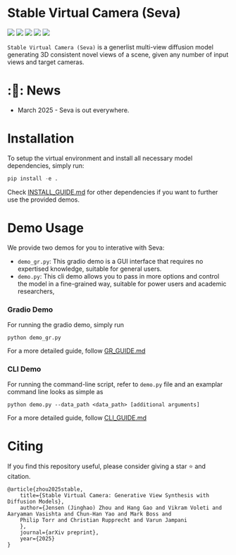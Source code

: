 # Stable Virtual Camera (Seva)

<a href=""><img src="https://img.shields.io/badge/%F0%9F%8F%A0
%20%20Project%20Page-gray.svg"></a> 
<a href="https://arxiv.org/abs/0000.0000"><img src="https://img.shields.io/badge/%F0%9F%93%84
%20%20arXiv-2408.00653-B31B1B.svg"></a> <a href=""><img src="https://img.shields.io/badge/%F0%9F%93%83
%20%20Blog-Stability%20AI-red.svg"></a>  <a href="https://huggingface.co/stabilityai/stable-virtual-camera"><img src="https://img.shields.io/badge/%F0%9F%A4%97%20Model_Card-Huggingface-orange"></a> <a href="https://huggingface.co/spaces/stabilityai/stable-virtual-camera"><img src="https://img.shields.io/badge/%F0%9F%9A%80%20%20Gradio%20Demo-Huggingface-orange"></a>

`Stable Virtual Camera (Seva)` is a generlist multi-view diffusion model generating 3D consistent novel views of a scene, given any number of input views and target cameras. 


# ::tada:: News 
- March 2025 - Seva is out everywhere.

# Installation

To setup the virtual environment and install all necessary model dependencies, simply run:
```python
pip install -e .
```

Check [INSTALL_GUIDE.md](INSTALL_GUIDE.md) for other dependencies if you want to further use the provided demos.


# Demo Usage

We provide two demos for you to interative with Seva: 
- `demo_gr.py`: This gradio demo is a GUI interface that requires no expertised knowledge, suitable for general users.
- `demo.py`: This cli demo allows you to pass in more options and control the model in a fine-grained way, suitable for power users and academic researchers, 

### Gradio Demo

For running the gradio demo, simply run 
```
python demo_gr.py
```

For a more detailed guide, follow [GR_GUIDE.md](GR_GUIDE.md)

### CLI Demo
For running the command-line script, refer to `demo.py` file and an examplar command line looks as simple as 
```
python demo.py --data_path <data_path> [additional arguments]
```

For a more detailed guide, follow [CLI_GUIDE.md](CLI_GUIDE.md)

# Citing
If you find this repository useful, please consider giving a star :star: and citation.
```
@article{zhou2025stable,
    title={Stable Virtual Camera: Generative View Synthesis with Diffusion Models},
    author={Jensen (Jinghao) Zhou and Hang Gao and Vikram Voleti and Aaryaman Vasishta and Chun-Han Yao and Mark Boss and
    Philip Torr and Christian Rupprecht and Varun Jampani
    },
    journal={arXiv preprint},
    year={2025}
}
```
